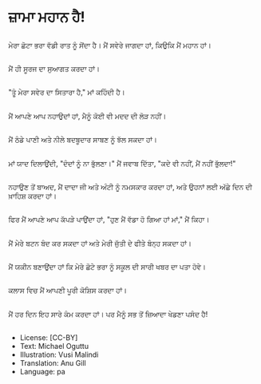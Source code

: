 # ਜ਼ਾਮਾ ਮਹਾਨ ਹੈ!

##
ਮੇਰਾ ਛੋਟਾ ਭਰਾ ਵੱਡੀ ਰਾਤ ਨੂੰ ਸੋਂਦਾ ਹੈ। ਮੈਂ ਸਵੇਰੇ ਜਾਗਦਾ ਹਾਂ, ਕਿਉਕਿ ਮੈਂ ਮਹਾਨ ਹਾਂ।

##
ਮੈਂ ਹੀ ਸੂਰਜ ਦਾ ਸੁਆਗਤ ਕਰਦਾ ਹਾਂ।

##
"ਤੂੰ ਮੇਰਾ ਸਵੇਰ ਦਾ ਸਿਤਾਰਾ ਹੈ," ਮਾਂ ਕਹਿੰਦੀ ਹੈ।

##
ਮੈਂ ਆਪਣੇ ਆਪ ਨਹਾਉਦਾਂ ਹਾਂ, ਮੈਨੂੰ ਕੋਈ ਵੀ ਮਦਦ ਦੀ ਲੋੜ ਨਹੀਂ।

##
ਮੈਂ ਠੰਡੇ ਪਾਣੀ ਅਤੇ ਨੀਲੇ ਬਦਬੂਦਾਰ ਸਾਬਣ ਨੂੰ ਝੱਲ ਸਕਦਾ ਹਾਂ।

##
ਮਾਂ ਯਾਦ ਦਿਲਾਉਂਦੀ, "ਦੰਦਾਂ ਨੂੰ ਨਾ ਭੁੱਲਣਾ।" ਮੈਂ ਜਵਾਬ ਦਿੱਤਾ, "ਕਦੇ ਵੀ ਨਹੀਂ, ਮੈਂ ਨਹੀਂ ਭੁੱਲਦਾ!"

##
ਨਹਾਉਣ ਤੋਂ ਬਾਅਦ, ਮੈਂ ਦਾਦਾ ਜੀ ਅਤੇ ਅੰਟੀ ਨੂੰ ਨਮਸਕਾਰ ਕਰਦਾ ਹਾਂ, ਅਤੇ ਉਹਨਾਂ ਲਈ ਅੱਛੇ ਦਿਨ ਦੀ ਖ਼ਾਹਿਸ਼ ਕਰਦਾ ਹਾਂ।

##
ਫਿਰ ਮੈਂ ਆਪਣੇ ਆਪ ਕੱਪੜੇ ਪਾਉਂਦਾ ਹਾਂ, "ਹੁਣ ਮੈਂ ਵੱਡਾ ਹੋ ਗਿਆ ਹਾਂ ਮਾਂ," ਮੈਂ ਕਿਹਾ।

##
ਮੈਂ ਮੇਰੇ ਬਟਨ ਬੰਦ ਕਰ ਸਕਦਾ ਹਾਂ ਅਤੇ ਮੇਰੀ ਜੁੱਤੀ ਦੇ ਫੀਤੇ ਬੰਨ੍ਹ ਸਕਦਾ ਹਾਂ।

##
ਮੈਂ ਯਕੀਨ ਬਣਾਉਂਦਾ ਹਾਂ ਕਿ ਮੇਰੇ ਛੋਟੇ ਭਰਾ ਨੂੰ ਸਕੂਲ ਦੀ ਸਾਰੀ ਖਬਰ ਦਾ ਪਤਾ ਹੋਵੇ।

##
ਕਲਾਸ ਵਿਚ ਮੈਂ ਆਪਣੀ ਪੂਰੀ ਕੋਸ਼ਿਸ ਕਰਦਾ ਹਾਂ।

##
ਮੈਂ ਹਰ ਦਿਨ ਇਹ ਸਾਰੇ ਕੰਮ ਕਰਦਾ ਹਾਂ। ਪਰ ਮੈਨੂੰ ਸਭ ਤੋਂ ਜ਼ਿਆਦਾ ਖੇਡਣਾ ਪਸੰਦ ਹੈ!

##
* License: [CC-BY]
* Text: Michael Oguttu
* Illustration: Vusi Malindi
* Translation: Anu Gill
* Language: pa
